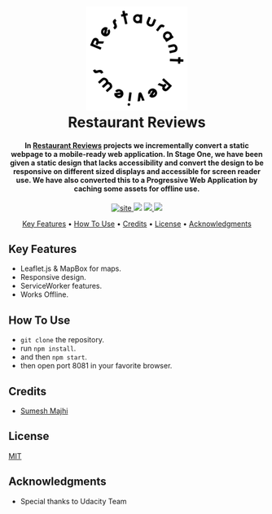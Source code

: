 <h1 align="center">
    <br>
    <a href="#"><img src="img/icon.png" alt="Omnifood" width="200"></a>
    <br>
    Restaurant Reviews
    <br>
</h1>

<h4 align="center">In <a href="https://majhirockzz.github.io/FEND-Project-5/" target="_blank">Restaurant Reviews</a> projects we incrementally convert a static webpage to a mobile-ready web application. In Stage One, we have been given a static design that lacks accessibility and convert the design to be responsive on different sized displays and accessible for screen reader use. We have also converted this to a Progressive Web Application by caching some assets for offline use.</h4>

<p align="center">
    <a href="https://majhirockzz.github.io/HTML5-and-CSS3-Project-1/">
        <img src="https://img.shields.io/badge/site-up%20and%20running-lightgrey.svg" alt="site">
    </a>
    <a href="https://github.com/MajhiRockzZ/HTML5-and-CSS3-Project-1/blob/master/LICENSE"><img src="https://img.shields.io/github/license/mashape/apistatus.svg"></a>
    <a href="https://github.com/MajhiRockzZ/HTML5-and-CSS3-Project-1/">
        <img src="https://img.shields.io/badge/repo%20size-2.12%20MB-blue.svg">
    </a>
    <a href="https://github.com/MajhiRockzZ/HTML5-and-CSS3-Project-1/">
        <img src="https://img.shields.io/github/commit-status/badges/shields/master/5d4ab86b1b5ddfb3c4a70a70bd19932c52603b8c.svg">
    </a>
</p>

<p align="center">
    <a href="#key-features">Key Features</a> •
    <a href="#how-to-use">How To Use</a> •
    <a href="#credits">Credits</a> •
    <a href="#license">License</a> •
    <a href="#acknowledgments">Acknowledgments</a>
</p>

## Key Features

- Leaflet.js & MapBox for maps.
- Responsive design.
- ServiceWorker features.
- Works Offline.

## How To Use

- `git clone` the repository.
- run `npm install`.
- and then `npm start`.
- then open port 8081 in your favorite browser.

## Credits

- [Sumesh Majhi](https://github.com/MajhiRockzZ)

## License

[MIT](https://github.com/MajhiRockzZ/FEND-Project-5/blob/master/LICENSE)

## Acknowledgments

- Special thanks to Udacity Team
